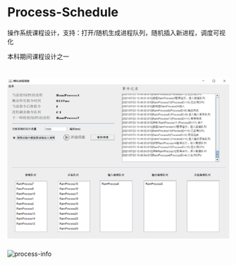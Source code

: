 # Process-Schedule
操作系统课程设计，支持：打开/随机生成进程队列，随机插入新进程，调度可视化

本科期间课程设计之一

# ![.fig](figs/main.png)

![process-info](https://user-images.githubusercontent.com/51735130/126753158-586949d4-3b72-49d7-adb7-5e446026fbbd.png)
